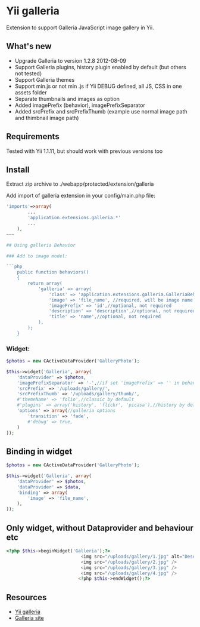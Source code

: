 Yii galleria
========

Extension to support Galleria JavaScript image gallery in Yii.

## What's new

* Upgrade Galleria to version 1.2.8 2012-08-09
* Support Galleria plugins, history plugin enabled by default (but others not tested)
* Support Galleria themes
* Support min.js or not min .js if Yii DEBUG defined, all JS, CSS in one assets folder
* Separate thumbnails and images as option
* Added imagePrefix (behavior), imagePrefixSeparator
* Added srcPrefix and srcPrefixThumb (example use normal image path and thimbnail image path)

## Requirements

Tested with Yii 1.1.11, but should work with previous versions too

## Install

Extract zip archive to
./webapp/protected/extension/galleria

Add import of galleria extension in your config/main.php file:
```php
'imports'=>array(
        ...
        'application.extensions.galleria.*'
        ...
    ),
~~~

## Using galleria Behavior

### Add to image model:

```php
	public function behaviors()
	{
		return array(
			'galleria' => array(
				'class' => 'application.extensions.galleria.GalleriaBehavior',
				'image' => 'file_name', //required, will be image name of src
				'imagePrefix' => 'id',//optional, not required
				'description' => 'description',//optional, not required
				'title' => 'name',//optional, not required
			),
		);
	}
```

### Widget:

```php
$photos = new CActiveDataProvider('GalleryPhoto');

$this->widget('Galleria', array(
	'dataProvider' => $photos,
	'imagePrefixSeparator' => '-',//if set 'imagePrefix' => '' in behaviors; separate - imagePrefix{Separator}image
	'srcPrefix' => '/uploads/gallery/',
	'srcPrefixThumb' => '/uploads/gallery/thumb/',
	#'themeName' => 'folio',//classic by default
	#'plugins' => array('history', 'flickr', 'picasa'),//history by default
	'options' => array(//galleria options
		'transition' => 'fade',
		#'debug' => true,
	)
));
```

## Binding in widget

```php
$photos = new CActiveDataProvider('GalleryPhoto');

$this->widget('Galleria', array(
	'dataProvider' => $photos,
	'dataProvider' => $data,
	'binding' => array(
		'image' => 'file_name',
    ),
));
```

## Only widget, without Dataprovider and behaviour etc

```php
<?php $this->beginWidget('Galleria');?>
                           	<img src="/uploads/gallery/1.jpg" alt="Description of image" title="Title of image" />
                           	<img src="/uploads/gallery/2.jpg" />
                           	<img src="/uploads/gallery/3.jpg" />
                           	<img src="/uploads/gallery/4.jpg" />
                           <?php $this->endWidget();?>
```

## Resources
* [Yii galleria](https://github.com/magefad/galleria/ "Yii galleria extension")
* [Galleria site](http://galleria.io/ "Galleria site")
